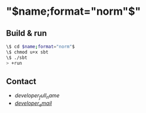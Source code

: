 # "$name;format="norm"$" #

## Build & run ##

```sh
\$ cd $name;format="norm"$
\$ chmod u+x sbt
\$ ./sbt
> +run
```

## Contact ##

- $developer_full_name$
- <a href="$developer_email$">$developer_email$</a>
